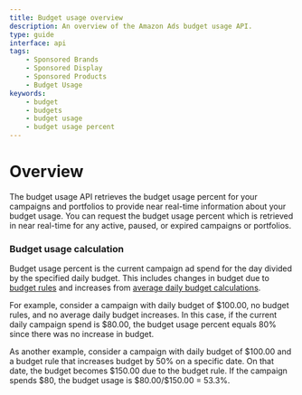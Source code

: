 ```yaml
---
title: Budget usage overview
description: An overview of the Amazon Ads budget usage API.
type: guide
interface: api 
tags:
    - Sponsored Brands
    - Sponsored Display
    - Sponsored Products
    - Budget Usage
keywords:
    - budget
    - budgets
    - budget usage
    - budget usage percent
---
```


# Overview

The budget usage API retrieves the budget usage percent for your campaigns and portfolios to provide near real-time information about your budget usage. You can request the budget usage percent which is retrieved in near real-time for any active, paused, or expired campaigns or portfolios.

### Budget usage calculation

Budget usage percent is the current campaign ad spend for the day divided by the specified daily budget. This includes changes in budget due to [budget rules](https://advertising.amazon.com/help?ref_=AAC_unav_support_center#GNSMLANWNF344YBE) and increases from [average daily budget calculations](https://advertising.amazon.com/help?ref_=AAC_unav_support_center#GTGPQGUXNCTHE2DS). 

For example, consider a campaign with daily budget of \$100.00, no budget rules, and no average daily budget increases. In this case, if the current daily campaign spend is $80.00, the budget usage percent equals 80% since there was no increase in budget.

As another example, consider a campaign with daily budget of \$100.00 and a budget rule that increases budget by 50% on a specific date. On that date, the budget becomes \$150.00 due to the budget rule. If the campaign spends $80, the budget usage is \$80.00/\$150.00 = 53.3%. 